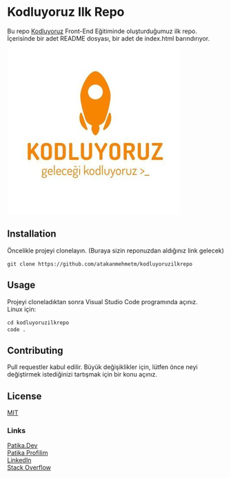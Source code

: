 # Kodluyoruz Ilk Repo 
Bu repo [Kodluyoruz](https://www.kodluyoruz.org/) Front-End Eğitiminde oluşturduğumuz ilk repo. İçerisinde bir adet README dosyası, bir adet de index.html barındırıyor.
![](https://raw.githubusercontent.com/Kodluyoruz/taskforce/git/git/markdown-nedir-nasil-kullaniriz-/figures/kodluyoruz_logo.jpg)
## Installation  
Öncelikle projeyi clonelayın. (Buraya sizin reponuzdan aldığınız link gelecek)
```
git clone https://github.com/atakanmehmetm/kodluyoruzilkrepo
```
## Usage  
Projeyi cloneladıktan sonra Visual Studio Code programında açınız.  
Linux için:  
```
cd kodluyoruzilkrepo    
code .
```
## Contributing
Pull requestler kabul edilir. Büyük değişiklikler için, lütfen önce neyi değiştirmek istediğinizi tartışmak için bir konu açınız.
## License
[MIT](https://choosealicense.com/licenses/mit/)

### Links
[Patika.Dev](www.patika.dev)  
[Patika Profilim](https://app.patika.dev/sprucer)  
[LinkedIn](https://www.linkedin.com/in/atakan-mehmet-metin-82b4031b4/)  
[Stack Overflow](https://stackoverflow.com/users/19574810/atakan-mehmet-metin)  



